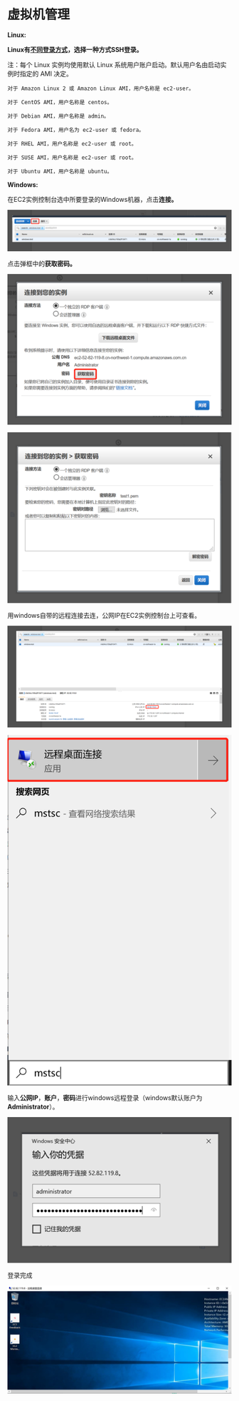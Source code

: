# 虚拟机管理

**Linux:**

**Linux有**[**不同登录方式**](https://docs.aws.amazon.com/zh_cn/AWSEC2/latest/UserGuide/AccessingInstancesLinux.html%20)**，选择一种方式SSH登录。**

注：每个 Linux 实例均使用默认 Linux 系统用户账户启动。默认用户名由启动实例时指定的 AMI 决定。

`对于 Amazon Linux 2 或 Amazon Linux AMI，用户名称是 ec2-user。`

`对于 CentOS AMI，用户名称是 centos。`

`对于 Debian AMI，用户名称是 admin。`

`对于 Fedora AMI，用户名为 ec2-user 或 fedora。`

`对于 RHEL AMI，用户名称是 ec2-user 或 root。`

`对于 SUSE AMI，用户名称是 ec2-user 或 root。`

`对于 Ubuntu AMI，用户名称是 ubuntu。`

**Windows:**

在EC2实例控制台选中所要登录的Windows机器，点击**连接。**

![](../.gitbook/assets/image%20%2825%29.png)

点击弹框中的**获取密码。**

![](../.gitbook/assets/image%20%2829%29.png)

![](../.gitbook/assets/image%20%2834%29.png)



用windows自带的远程连接去连，公网IP在EC2实例控制台上可查看。

![](../.gitbook/assets/image%20%2836%29.png)

![&#x4F7F;&#x7528;window&#x8FDC;&#x7A0B;&#x8FDE;&#x63A5;](../.gitbook/assets/image.png)

输入**公网IP**，**账户**，**密码**进行windows远程登录（windows默认账户为**Administrator**）。

![](../.gitbook/assets/image%20%2837%29.png)

登录完成

![&#x767B;&#x5F55;&#x6210;&#x529F;&#x754C;&#x9762;](../.gitbook/assets/image%20%289%29.png)

